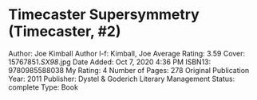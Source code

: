 # Timecaster Supersymmetry (Timecaster, #2)

Author: Joe Kimball
Author l-f: Kimball, Joe
Average Rating: 3.59
Cover: 15767851._SX98_.jpg
Date Added: Oct 7, 2020 4:36 PM
ISBN13: 9780985588038
My Rating: 4
Number of Pages: 278
Original Publication Year: 2011
Publisher: Dystel & Goderich Literary Management
Status: complete
Type: Book